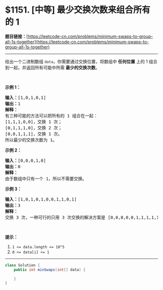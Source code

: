 # $1151. [中等] 最少交换次数来组合所有的 1

**题目链接：**[https://leetcode-cn.com/problems/minimum-swaps-to-group-all-1s-together](https://leetcode-cn.com/problems/minimum-swaps-to-group-all-1s-together)

---

<div class="content__1Y2H">
 <div class="notranslate">
  <p>给出一个二进制数组&nbsp;<code>data</code>，你需要通过交换位置，将数组中 <strong>任何位置</strong> 上的 1 组合到一起，并返回所有可能中所需&nbsp;<strong>最少的交换次数</strong>。</p> 
  <p>&nbsp;</p> 
  <p><strong>示例 1：</strong></p> 
  <pre class="language-text"><strong>输入：</strong>[1,0,1,0,1]
<strong>输出：</strong>1
<strong>解释： </strong>
有三种可能的方法可以把所有的 1 组合在一起：
[1,1,1,0,0]，交换 1 次；
[0,1,1,1,0]，交换 2 次；
[0,0,1,1,1]，交换 1 次。
所以最少的交换次数为 1。
</pre> 
  <p><strong>示例 2：</strong></p> 
  <pre class="language-text"><strong>输入：</strong>[0,0,0,1,0]
<strong>输出：</strong>0
<strong>解释： </strong>
由于数组中只有一个 1，所以不需要交换。
</pre> 
  <p><strong>示例 3：</strong></p> 
  <pre class="language-text"><strong>输入：</strong>[1,0,1,0,1,0,0,1,1,0,1]
<strong>输出：</strong>3
<strong>解释：</strong>
交换 3 次，一种可行的只用 3 次交换的解决方案是 [0,0,0,0,0,1,1,1,1,1,1]。
</pre> 
  <p>&nbsp;</p> 
  <p><strong>提示：</strong></p> 
  <ol> 
   <li><code>1 &lt;= data.length &lt;= 10^5</code></li> 
   <li><code>0 &lt;= data[i] &lt;= 1</code></li> 
  </ol> 
 </div>
</div>

---

```java
class Solution {
    public int minSwaps(int[] data) {
        
    }
}
```